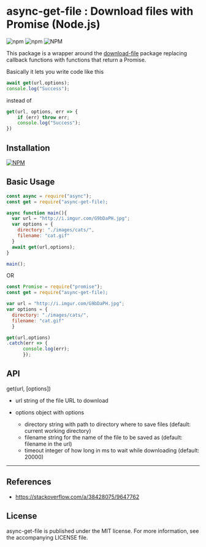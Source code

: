 # async-get-file : Download files with Promise (Node.js)

![npm](https://img.shields.io/npm/v/async-get-file) ![npm](https://img.shields.io/npm/dt/async-get-file) ![NPM](https://img.shields.io/npm/l/async-get-file?color=blue)

This package is a wrapper around the [download-file](https://www.npmjs.com/package/download-file) package replacing callback functions with functions that return a Promise.

Basically it lets you write code like this
```javascript
await get(url,options);
console.log("Success");
```
instead of
```javascript
get(url, options, err => {
    if (err) throw err;
    console.log("Success");
}) 
```

## Installation

[![NPM](https://nodei.co/npm/async-get-file.png)](https://nodei.co/npm/async-get-file/)

## Basic Usage

```javascript
const async = require("async");
const get = require("async-get-file);

async function main(){
  var url = "http://i.imgur.com/G9bDaPH.jpg";
  var options = {
    directory: "./images/cats/",
    filename: "cat.gif"
  }
  await get(url,options);
}

main();
```

OR

```javascript
const Promise = require("promise");
const get = require("async-get-file);

var url = "http://i.imgur.com/G9bDaPH.jpg";
var options = {
  directory: "./images/cats/",
  filename: "cat.gif"
  }

get(url,options)
.catch(err => {
      console.log(err);
      });
```

## API

get(url, [options])

- url string of the file URL to download

- options object with options

  - directory string with path to directory where to save files (default: current working directory)
  - filename string for the name of the file to be saved as (default: filename in the url)
  - timeout integer of how long in ms to wait while downloading (default: 20000)


---


## References

- <https://stackoverflow.com/a/38428075/9647762>

## License

async-get-file is published under the MIT license. For more information, see the accompanying LICENSE file.

